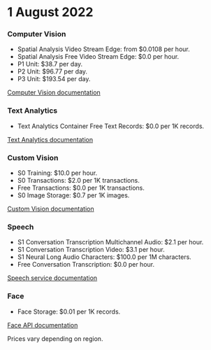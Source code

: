 # 1 August 2022

### Computer Vision

- Spatial Analysis Video Stream Edge: from $0.0108 per hour.
- Spatial Analysis Free Video Stream Edge: $0.0 per hour.
- P1 Unit: $38.7 per day.
- P2 Unit: $96.77 per day.
- P3 Unit: $193.54 per day.

[Computer Vision documentation](https://learn.microsoft.com/en-us/azure/ai-services/computer-vision/)

### Text Analytics

- Text Analytics Container Free Text Records: $0.0 per 1K records.

[Text Analytics documentation](https://learn.microsoft.com/en-us/azure/ai-services/text-analytics/)

### Custom Vision

- S0 Training: $10.0 per hour.
- S0 Transactions: $2.0 per 1K transactions.
- Free Transactions: $0.0 per 1K transactions.
- S0 Image Storage: $0.7 per 1K images.

[Custom Vision documentation](https://learn.microsoft.com/en-us/azure/ai-services/custom-vision-service/)

### Speech

- S1 Conversation Transcription Multichannel Audio: $2.1 per hour.
- S1 Conversation Transcription Video: $3.1 per hour.
- S1 Neural Long Audio Characters: $100.0 per 1M characters.
- Free Conversation Transcription: $0.0 per hour.

[Speech service documentation](https://learn.microsoft.com/en-us/azure/ai-services/speech-service/)

### Face

- Face Storage: $0.01 per 1K records.

[Face API documentation](https://learn.microsoft.com/en-us/azure/ai-services/face/)

Prices vary depending on region.